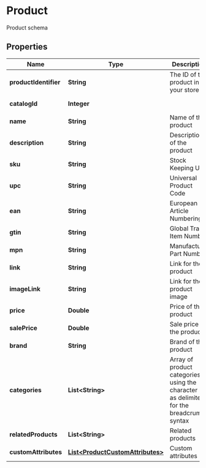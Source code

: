 

# Product

Product schema
## Properties

Name | Type | Description | Notes
------------ | ------------- | ------------- | -------------
**productIdentifier** | **String** | The ID of the product in your store |  [optional]
**catalogId** | **Integer** |  |  [optional] [readonly]
**name** | **String** | Name of the product |  [optional]
**description** | **String** | Description of the product |  [optional]
**sku** | **String** | Stock Keeping Unit |  [optional]
**upc** | **String** | Universal Product Code |  [optional]
**ean** | **String** | European Article Numbering |  [optional]
**gtin** | **String** | Global Trade Item Number |  [optional]
**mpn** | **String** | Manufacturer Part Number |  [optional]
**link** | **String** | Link for the product |  [optional]
**imageLink** | **String** | Link for the product image |  [optional]
**price** | **Double** | Price of the product |  [optional]
**salePrice** | **Double** | Sale price of the product |  [optional]
**brand** | **String** | Brand of the product |  [optional]
**categories** | **List&lt;String&gt;** | Array of product categories, using the character &#39;&gt;&#39; as delimiter for the breadcrumb                                 syntax |  [optional]
**relatedProducts** | **List&lt;String&gt;** | Related products |  [optional]
**customAttributes** | [**List&lt;ProductCustomAttributes&gt;**](ProductCustomAttributes.md) | Custom attributes |  [optional]



